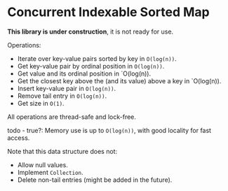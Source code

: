 
Concurrent Indexable Sorted Map
===============================

**This library is under construction**, it is not ready for use.

Operations:

* Iterate over key-value pairs sorted by key in `O(log(n))`.
* Get key-value pair by ordinal position in `O(log(n))`.
* Get value and its ordinal position in `O(log(n)).
* Get the closest key above the (and its value) above a key in `O(log(n)).
* Insert key-value pair in `O(log(n))`.
* Remove tail entry in `O(log(n))`.
* Get size in `O(1)`.

All operations are thread-safe and lock-free.

todo - true?: Memory use is up to `O(log(n))`, with good locality for fast access.

Note that this data structure does not:

* Allow null values.
* Implement `Collection`.
* Delete non-tail entries (might be added in the future).



